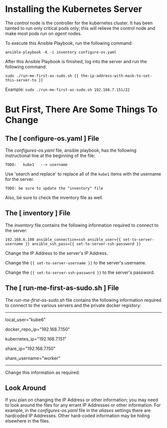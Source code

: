 # Installing the Kubernetes Server

The *control* node is the controller for the kubernetes cluster. It has been tainted to run only critical pods only; this will relieve the control node and make most pods run on *agent* nodes.

To execute this Ansible Playbook, run the following command:

`ansible-playbook -K -i inventory configure-os.yaml`

After this Ansible Playbook is finished, log into the server and run the following command:

`sudo ./run-me-first-as-sudo.sh {{ the-ip-address-with-mask-to-set-this-server-to }}`

Example:
    `sudo ./run-me-first-as-sudo.sh 192.168.7.151/22`

# But First, There Are Some Things To Change
## The [ configure-os.yaml ] File
The *configures-os.yaml* file, ansible playbook, has the following instructional line at the beginning of the file:

`
TODO:   kube1   --> username
`

Use 'search and replace' to replace all of the `kube1` items with the username for the server.

`
TODO: be sure to update the "inventory" file
`

Also, be sure to check the inventory file as well.

## The [ inventory ] File
The *inventory* file contains the following information required to connect to the server:

`
192.168.6.100 ansible_connection=ssh ansible_user={{ set-to-server-username }} ansible_ssh_pass={{ set-to-server-ssh-password }}
`

Change the IP Address to the server's IP Address.

Change the `{{ set-to-server-username }}` to the server's username.

Change the `{{ set-to-server-ssh-password }}` to the server's password.

## The [ run-me-first-as-sudo.sh ] File
The *run-me-first-as-sudo.sh* file contains the following information required to connect to the various servers and the private docker registory:

---
local_user="kube6"

docker_repo_ip="192.168.7.150"

kubernetes_ip="192.168.7.151"

share_ip="192.168.7.150"

share_username="worker"

---

Change this information as required.

## Look Around
If you plan on changing the IP Address or other information; you may need to look around the files for any errant IP Addresses or other information. For example, in the *configures-os.yaml* file in the *aliases* settings there are hardcoded IP Addresses. Other hard-coded information may be hiding elsewhere in the files.
